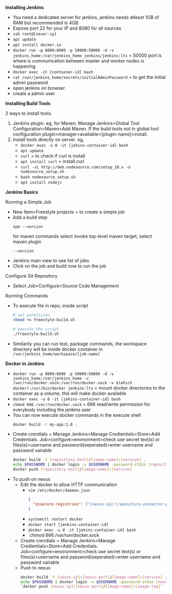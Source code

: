 **Installing Jenkins**

- You need a dedicated server for jenkins, jenkins needs atleast 1GB of RAM but recommended is 4GB
- Expose port 22 for your IP and 8080 for all sources
- `ssh root@[sever-ip]`
- `apt update`
- `apt install docker.io`
- `docker run -p 8080:8080 -p 50000:50000 -d -v jenkins_home:/var/jenkins_home jenkins/jenkins:lts` = 50000 port is where is communication between master and worker nodes is happening
- `docker exec -it [container-id] bash`
- `cat /var/jenkins_home/secrets/initialAdminPassword` = to get the initial admin password
- open jenkins on browser
- create a admin user

**Installing Build Tools**

2 ways to install tools.

1. Jenkins plugin. eg, for Maven; Manage Jenkins>Global Tool Configuration>Maven>Add Maven. If the build tools not in global tool configuration plugin>manager>available>[plugin-name]>install.
1. Install tools directly on server. eg,
   - `docker exec -u 0 -it [jekins-container-id] bash`
   - `apt update`
   - `curl` = to check if curl is install
   - `apt install curl` = install curl
   - `curl -sL http://deb.nodesource.com/setup_10.x -o nodesource_setup.sh`
   - `bash nodesource_setup.sh`
   - `apt install nodejs`

**Jenkins Basics**

Running a Simple Job

- New Item>Freestyle projects = to create a simple job
- Add a build step
  ```
  npm --version
  ```
  for maven commands select invoke top-level maven target, select maven plugin
  ```
  --version
  ```
- Jenkins main view to see list of jobs
- Click on the job and build now to run the job

Configure Git Repository

- Select Job>Configure>Source Code Management

Running Commands

- To execute file in repo, inside script

  ```sh
  # set permission
  chmod +x freestyle-build.sh

  # execute the script
  ./freestyle-build.sh
  ```

- Similarily you can run test, package commands, the workspace directory will be inside docker container in `/var/jenkins_home/workspace/[job-name]`

**Docker in Jenkins**

- `docker run -p 8080:8080 -p 50000:50000 -d -v jenkins_home:/var/jenkins_home -v /var/run/docker.sock:/var/run/docker.sock -v $(which docker):/usr/bin/docker jenkins:lts` = mount docker directories to the container as a volume, this will make docker available
- `docker exec -u 0 -it [jekins-container-id] bash`
- `chmod 666 /var/run/docker.sock` = 666 read/write permission for everybody including the jenkins user
- You can now execute docker commands in the execute shell
  ```sh
  docker build -t my-app:1.0 .
  ```
- Create crendials = Manage Jenkins>Manage Credientials>Store>Add Credentials. Job>configure>environment>check use secret text(s) or files(s)>username and password(seperated)>enter username and password vairable
  ```sh
  docker build -t [repository-host]/[image-name]:[version] .
  echo $PASSWORD | docker login -u $USERNAME -password-stdin [repository-ip]:[repository-port](optional for dockerhub)
  docker push [repository-host]/[image-name]:[version]
  ```
- To push on nexus
  - Edit the docker to allow HTTP communication
    - `vim /etc/docker/daemon.json`
      ```json
      {
        "insecure-registries": ["[nexus-ip]:[repository-connector-port]"]
      }
      ```
    - `systemctl restart docker`
    - `docker start [jenkins-container-id]`
    - `docker exec -u 0 -it [jekins-container-id] bash`
    - `chmod 666 /var/run/docker.sock
  - Create crendials = Manage Jenkins>Manage Credientials>Store>Add Credentials. Job>configure>environment>check use secret text(s) or files(s)>username and password(seperated)>enter username and password vairable
  - Push to nexus
    ```sh
    docker build -t [nexus-ip]:[nexus-port]/[image-name]:[version] .
    echo $PASSWORD | docker login -u $USERNAME -password-stdin [nexus-ip]:[nexus-port]
    `docker push [nexus-ip]:[nexus-port]/[image-name]:[image-tag]`
    ```
